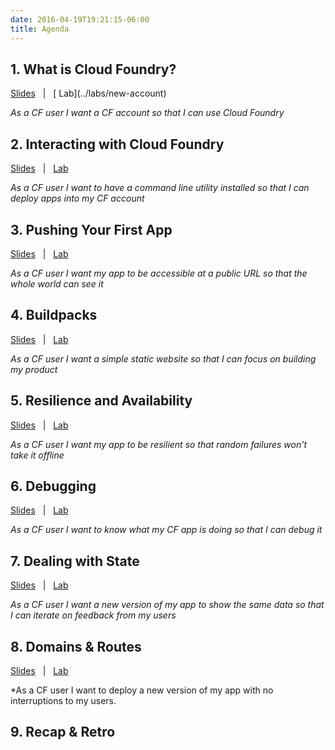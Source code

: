```yaml
---
date: 2016-04-19T19:21:15-06:00
title: Agenda
---
```


## 1. What is Cloud Foundry?

<a href="/slides/what-is-cf/index.html" target="_blank">
  <i class="fa fa-tv"></i> Slides</a> &nbsp; | &nbsp; [<i class="fa fa-flask"></i> Lab](../labs/new-account)

*As a CF user I want a CF account so that I can use Cloud Foundry*


## 2. Interacting with Cloud Foundry

<a href="/slides/interacting/index.html" target="_blank"><i class="fa fa-tv"></i> Slides</a> &nbsp; | &nbsp; [<i class="fa fa-flask"></i> Lab](../labs/cli)

*As a CF user I want to have a command line utility installed so that I can deploy apps into my CF account*


## 3. Pushing Your First App

<a href="/slides/pushing/index.html" target="_blank"><i class="fa fa-tv"></i> Slides</a> &nbsp; | &nbsp; [<i class="fa fa-flask"></i> Lab](../labs/pushing)

*As a CF user I want my app to be accessible at a public URL so that the whole world can see it*



## 4. Buildpacks

<a href="/slides/buildpacks/index.html" target="_blank"><i class="fa fa-tv"></i> Slides</a> &nbsp; | &nbsp; [<i class="fa fa-flask"></i> Lab](../labs/buildpacks)

*As a CF user I want a simple static website so that I can focus on building my product*



## 5. Resilience and Availability

<a href="/slides/availability/index.html" target="_blank"><i class="fa fa-tv"></i> Slides</a> &nbsp; | &nbsp; [<i class="fa fa-flask"></i> Lab](../labs/availability)

*As a CF user I want my app to be resilient so that random failures won't take it offline*


## 6. Debugging

<a href="/slides/debugging/index.html" target="_blank"><i class="fa fa-tv"></i> Slides</a> &nbsp; | &nbsp; [<i class="fa fa-flask"></i> Lab](../labs/debugging)

*As a CF user I want to know what my CF app is doing so that I can debug it*


## 7. Dealing with State

<a href="/slides/state/index.html" target="_blank"><i class="fa fa-tv"></i> Slides</a> &nbsp; | &nbsp; [<i class="fa fa-flask"></i> Lab](../labs/state)

*As a CF user I want a new version of my app to show the same data so that I can iterate on feedback from my users*



## 8. Domains & Routes

<a href="/slides/routes/index.html" target="_blank"><i class="fa fa-tv"></i> Slides</a> &nbsp; | &nbsp; [<i class="fa fa-flask"></i> Lab](../labs/routes)

*As a CF user I want to deploy a new version of my app with no interruptions to my users.


## 9. Recap & Retro

